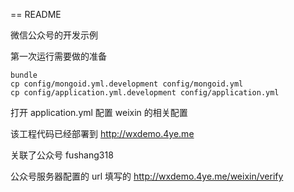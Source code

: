 == README

微信公众号的开发示例

第一次运行需要做的准备
```
bundle
cp config/mongoid.yml.development config/mongoid.yml
cp config/application.yml.development config/application.yml
```

打开 application.yml 配置 weixin 的相关配置


该工程代码已经部署到 http://wxdemo.4ye.me

关联了公众号 fushang318

公众号服务器配置的 url 填写的 http://wxdemo.4ye.me/weixin/verify


